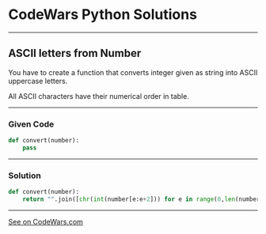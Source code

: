 # CodeWars Python Solutions

---

## ASCII letters from Number


You have to create a function that converts integer given as string into ASCII uppercase letters.

All ASCII characters have their numerical order in table.

---

### Given Code

```python
def convert(number):
    pass
```

---

### Solution

```python
def convert(number):
    return "".join([chr(int(number[e:e+2])) for e in range(0,len(number),2)])
```


---


[See on CodeWars.com](https://www.codewars.com/kata/589ebcb9926baae92e000001/train/python)
